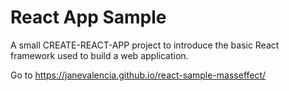 # React App Sample
A small CREATE-REACT-APP project to introduce the basic React framework used to build a web application.

Go to https://janevalencia.github.io/react-sample-masseffect/
